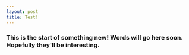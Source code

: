 ```yaml
---
layout: post
title: Test!
---
```


### This is the start of something new! Words will go here soon. Hopefully they'll be interesting. 
